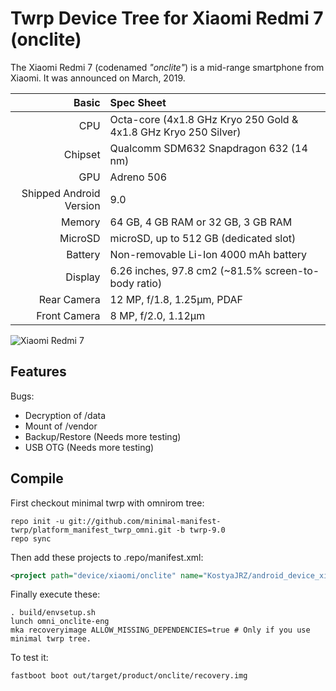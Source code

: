 Twrp Device Tree for Xiaomi Redmi 7 (onclite)
===========================================

The Xiaomi Redmi 7 (codenamed _"onclite"_) is a mid-range smartphone from Xiaomi.
It was announced on March, 2019.

Basic   | Spec Sheet
-------:|:-------------------------
CPU     | Octa-core (4x1.8 GHz Kryo 250 Gold & 4x1.8 GHz Kryo 250 Silver)
Chipset | Qualcomm SDM632 Snapdragon 632 (14 nm)
GPU     | Adreno 506
Shipped Android Version | 9.0
Memory | 64 GB, 4 GB RAM or 32 GB, 3 GB RAM
MicroSD | microSD, up to 512 GB (dedicated slot)
Battery | Non-removable Li-Ion 4000 mAh battery
Display | 6.26 inches, 97.8 cm2 (~81.5% screen-to-body ratio)
Rear Camera  | 12 MP, f/1.8, 1.25µm, PDAF
Front Camera  |  8 MP, f/2.0, 1.12µm

![Xiaomi Redmi 7](https://i.gadgets360cdn.com/products/large/1552901002_635_redmi_7.jpg?downsize=770:*&output-quality=70&output-format=webp "Xiaomi Redmi 7")

## Features

Bugs:

- Decryption of /data 
- Mount of /vendor
- Backup/Restore (Needs more testing)
- USB OTG (Needs more testing)

## Compile

First checkout minimal twrp with omnirom tree:

```
repo init -u git://github.com/minimal-manifest-twrp/platform_manifest_twrp_omni.git -b twrp-9.0
repo sync
```

Then add these projects to .repo/manifest.xml:

```xml
<project path="device/xiaomi/onclite" name="KostyaJRZ/android_device_xiaomi_onclite-twrp" remote="github" revision="android-9.0" />
```

Finally execute these:

```
. build/envsetup.sh
lunch omni_onclite-eng
mka recoveryimage ALLOW_MISSING_DEPENDENCIES=true # Only if you use minimal twrp tree.
```

To test it:

```
fastboot boot out/target/product/onclite/recovery.img
```

